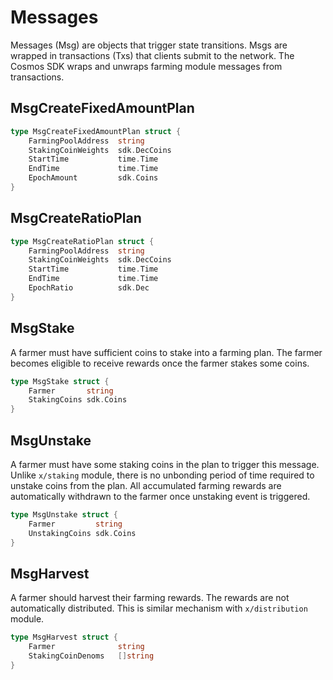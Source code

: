 <!-- order: 4 -->

# Messages

Messages (Msg) are objects that trigger state transitions. Msgs are wrapped in transactions (Txs) that clients submit to the network. The Cosmos SDK wraps and unwraps farming module messages from transactions.

## MsgCreateFixedAmountPlan

```go
type MsgCreateFixedAmountPlan struct {
    FarmingPoolAddress  string
    StakingCoinWeights  sdk.DecCoins
    StartTime           time.Time
    EndTime             time.Time
    EpochAmount         sdk.Coins
}
```

## MsgCreateRatioPlan

```go
type MsgCreateRatioPlan struct {
    FarmingPoolAddress  string
    StakingCoinWeights  sdk.DecCoins
    StartTime           time.Time
    EndTime             time.Time
    EpochRatio          sdk.Dec
}
```

## MsgStake

A farmer must have sufficient coins to stake into a farming plan. The farmer becomes eligible to receive rewards once the farmer stakes some coins.

```go
type MsgStake struct {
    Farmer       string
    StakingCoins sdk.Coins
}
```

## MsgUnstake

A farmer must have some staking coins in the plan to trigger this message. Unlike `x/staking` module, there is no unbonding period of time required to unstake coins from the plan. All accumulated farming rewards are automatically withdrawn to the farmer once unstaking event is triggered.

```go
type MsgUnstake struct {
    Farmer         string
    UnstakingCoins sdk.Coins
}

```

## MsgHarvest

A farmer should harvest their farming rewards. The rewards are not automatically distributed. This is similar mechanism with `x/distribution` module.

```go
type MsgHarvest struct {
    Farmer              string
    StakingCoinDenoms   []string
}
```
